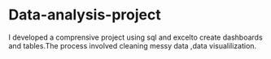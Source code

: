# Data-analysis-project
I developed a comprensive project using sql and excelto create dashboards and tables.The process involved cleaning messy data ,data visualilization.
